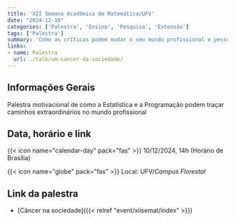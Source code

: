 ```yaml
---
title: 'XII Semana Acadêmica de Matemática/UFV'
date: "2024-12-10"
categories: ['Palestra', 'Ensino', 'Pesquisa', 'Extensão']
tags: ['Palestra']
summary: 'Como as críticas podem mudar o seu mundo profissional e pessoal'
links:
- name: Palestra
  url: ./talk/um-cancer-da-sociedade/
---
```





## Informações Gerais

Palestra motivacional de como a Estatística e a Programação podem traçar caminhos extraordinários no mundo profissional

## Data, horário e link

{{< icon name="calendar-day" pack="fas" >}} 10/12/2024, 14h (Horário de Brasília)

{{< icon name="globe" pack="fas" >}} Local: UFV/*Campus Florestal*

## Link da palestra

- [Câncer na sociedade]({{< relref "event/xiisemat/index" >}})




